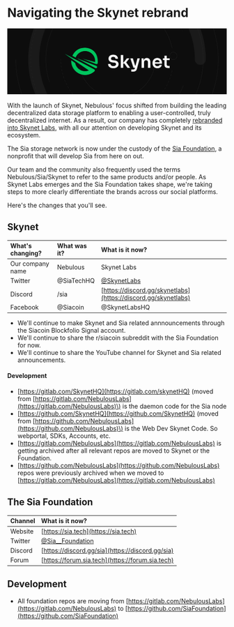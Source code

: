 # Navigating the Skynet rebrand

![](../.gitbook/assets/skynet-banner.png)

With the launch of Skynet, Nebulous' focus shifted from building the leading decentralized data storage platform to enabling a user-controlled, truly decentralized internet. As a result, our company has completely [rebranded into Skynet Labs](https://blog.sia.tech/introducing-skynet-labs-434c852cce07), with all our attention on developing Skynet and its ecosystem.

The Sia storage network is now under the custody of the [Sia Foundation](https://blog.sia.tech/launching-the-sia-foundation-ee47dfab4d2c), a nonprofit that will develop Sia from here on out.

Our team and the community also frequently used the terms Nebulous/Sia/Skynet to refer to the same products and/or people. As Skynet Labs emerges and the Sia Foundation takes shape, we're taking steps to more clearly differentiate the brands across our social platforms.

Here's the changes that you'll see.

## Skynet

| What's changing? | What was it? | What is it now? |
| :--- | :--- | :--- |
| Our company name | Nebulous | Skynet Labs |
| Twitter | @SiaTechHQ | [@SkynetLabs](https://twitter.com/skynetlabs) |
| Discord | /sia | [https://discord.gg/skynetlabs](https://discord.gg/skynetlabs) |
| Facebook | @Siacoin | @SkynetLabsHQ |

* We'll continue to make Skynet and Sia related annnouncements through the Siacoin Blockfolio Signal account.
* We'll continue to share the r/siacoin subreddit with the Sia Foundation for now.
* We'll continue to share the YouTube channel for Skynet and Sia related announcements.

#### Development

* [https://gitlab.com/SkynetHQ](https://gitlab.com/skynetHQ) \(moved from [https://gitlab.com/NebulousLabs](https://gitlab.com/NebulousLabs)\) is the daemon code for the Sia node
* [https://github.com/SkynetHQ](https://github.com/SkynetHQ) \(moved from [https://github.com/NebulousLabs](https://github.com/NebulousLabs)\) is the Web Dev Skynet Code. So webportal, SDKs, Accounts, etc.
* [https://gitlab.com/NebulousLabs](https://gitlab.com/NebulousLabs) is getting archived after all relevant repos are moved to Skynet or the Foundation.
* [https://github.com/NebulousLabs](https://github.com/NebulousLabs) repos were previously archived when we moved to [https://gitlab.com/NebulousLabs](https://gitlab.com/NebulousLabs)

## The Sia Foundation

| Channel | What is it now? |
| :--- | :--- |
| Website | [https://sia.tech](https://sia.tech) |
| Twitter | [@Sia\_\_Foundation](https://twitter.com/sia__foundation) |
| Discord | [https://discord.gg/sia](https://discord.gg/sia) |
| Forum | [https://forum.sia.tech](https://forum.sia.tech) |

## Development

* All foundation repos are moving from [https://gitlab.com/NebulousLabs](https://gitlab.com/NebulousLabs) to [https://github.com/SiaFoundation](https://github.com/SiaFoundation)

